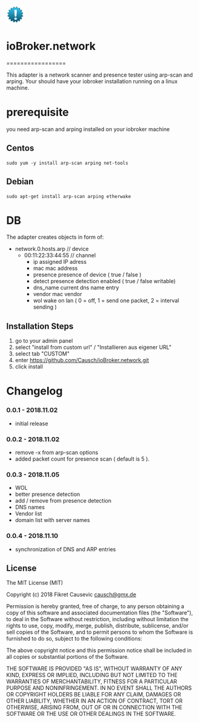 ![Logo](admin/network.png)
# ioBroker.network
=================

This adapter is a network scanner and presence tester using arp-scan and arping. Your should have your iobroker installation running
on a linux machine.

# prerequisite

you need arp-scan and arping installed on your iobroker machine

## Centos
```
sudo yum -y install arp-scan arping net-tools
```

## Debian

```
sudo apt-get install arp-scan arping etherwake
```

# DB

The adapter creates objects in form of:
- network.0.hosts.arp // device
  - 00:11:22:33:44:55 // channel
    - ip              assigned IP adress
    - mac             mac address
    - presence        presence of device ( true / false )
    - detect          presence detection enabled ( true / false writable)
    - dns_name        current dns name entry
    - vendor          mac vendor
    - wol             wake on lan ( 0 = off, 1 = send one packet, 2 = interval sending )


## Installation Steps

1. go to your admin panel
2. select "install from custom url" / "Installieren aus eigener URL"
3. select tab "CUSTOM"
4. enter https://github.com/Causch/ioBroker.network.git
5. click install

# Changelog

### 0.0.1 - 2018.11.02

- initial release

### 0.0.2 - 2018.11.02
- remove -x from arp-scan options
- added packet count for presence scan ( default is 5 ).

### 0.0.3 - 2018.11.05
- WOL
- better presence detection
- add / remove from presence detection
- DNS names
- Vendor list
- domain list with server names

### 0.0.4 - 2018.11.10
- synchronization of DNS and ARP entries

## License
The MIT License (MIT)

Copyright (c) 2018 Fikret Causevic <causch@gmx.de>

Permission is hereby granted, free of charge, to any person obtaining a copy
of this software and associated documentation files (the "Software"), to deal
in the Software without restriction, including without limitation the rights
to use, copy, modify, merge, publish, distribute, sublicense, and/or sell
copies of the Software, and to permit persons to whom the Software is
furnished to do so, subject to the following conditions:

The above copyright notice and this permission notice shall be included in
all copies or substantial portions of the Software.

THE SOFTWARE IS PROVIDED "AS IS", WITHOUT WARRANTY OF ANY KIND, EXPRESS OR
IMPLIED, INCLUDING BUT NOT LIMITED TO THE WARRANTIES OF MERCHANTABILITY,
FITNESS FOR A PARTICULAR PURPOSE AND NONINFRINGEMENT. IN NO EVENT SHALL THE
AUTHORS OR COPYRIGHT HOLDERS BE LIABLE FOR ANY CLAIM, DAMAGES OR OTHER
LIABILITY, WHETHER IN AN ACTION OF CONTRACT, TORT OR OTHERWISE, ARISING FROM,
OUT OF OR IN CONNECTION WITH THE SOFTWARE OR THE USE OR OTHER DEALINGS IN
THE SOFTWARE.
